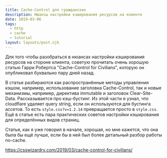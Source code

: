 ```yaml
---
title: Cache-Control для гражданских
description: Нюансы настройки кэширования ресурсов на клиенте
date: 2019-03-06
tags:
  - http
  - cache
  - tutorial
layout: layouts/post.njk
---
```

Для того чтобы разобраться в нюансах настройки кэширования ресурсов на стороне клиента, советую прочитать очень хорошую статью Гарри Робертса "Cache-Control for Civilians", которую он опубликовал буквально пару дней назад.

В статье разбираются как распространённые методы управления кэшом, например, использование заголовка Cache-Control, так и новые механизмы, например, директива immutable и заголовок Clear-Site-Data. Рассказывается про кэш-бустинг. Из этой части я узнал, что cloudflare удаляет query string, если он используются для бустинга ассетов. То есть `style.css?v=1.2.14` превращается просто в `style.css`. Ещё в статье есть пара практических советов настройки кэширования для определённых видов страниц.

Статья, как я уже говорил в начале, хорошая, но мне кажется, что она была бы ещё лучше, если бы в ней был более детальный разбор работы no-cache.

https://csswizardry.com/2019/03/cache-control-for-civilians/
